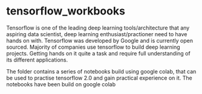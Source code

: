 # tensorflow_workbooks

Tensorflow is one of the leading deep learning tools/architecture that any aspiring data scientist, deep learning enthusiast/practioner need to have hands on with. Tensorflow was developed by Google and is currently open sourced. Majority of companies use tensorflow to build deep learning projects. Getting hands on it quite a task and require full understanding of its different applications.

The folder contains a series of notebooks build using google colab, that can be used to practise tensorflow 2.0 and gain practical experience on it. The notebooks have been build on google colab

